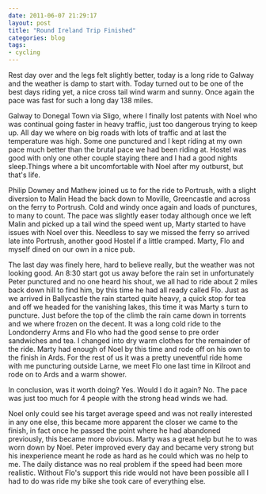 ```yaml
---
date: 2011-06-07 21:29:17
layout: post
title: "Round Ireland Trip Finished"
categories: blog 
tags:
- cycling
---
```


Rest day over and the legs felt slightly better, today is a long ride to Galway and the weather is damp to start with. Today turned out to be one of the best days riding yet, a nice cross tail wind warm and sunny. Once again the pace was fast for such a long day 138 miles.

Galway to Donegal Town via Sligo, where I finally lost patents with Noel who was continual going faster in heavy traffic, just too dangerous trying to keep up. All day we where on big roads with lots of traffic and at last the temperature was high. Some one punctured and I kept riding at my own pace much better than the brutal pace we had been riding at. Hostel was good with only one other couple staying there and I had a good nights sleep.Things where a bit uncomfortable with Noel after my outburst, but that's life.

Philip Downey and Mathew joined us to for the ride to Portrush, with a slight diversion to Malin Head the back down to Moville, Greencastle and across on the ferry to Portrush. Cold and windy once again and loads of punctures, to many to count. The pace was slightly easer today although once we left Malin and picked up a tail wind the speed went up, Marty started to have issues with Noel over this. Needless to say we missed the ferry so arrived late into Portrush, another good Hostel if a little cramped. Marty, Flo and myself dined on our own in a nice pub.

The last day was finely here, hard to believe really, but the weather was not looking good. An 8:30 start got us away before the rain set in unfortunately Peter punctured and no one heard his shout, we all had to ride about 2 miles back down hill to find him, by this time he had all ready called Flo. Just as we arrived in Ballycastle the rain started quite heavy, a quick stop for tea and off we headed for the vanishing lakes, this time it was Marty s turn to puncture. Just before the top of the climb the rain came down in torrents and we where frozen on the decent. It was a long cold ride to the Londonderry Arms and Flo who had the good sense to pre order sandwiches and tea. I changed into dry warm clothes for the remainder of the ride. Marty had enough of Noel by this time and rode off on his own to the finish in Ards. For the rest of us it was a pretty uneventful ride home with me puncturing outside Larne, we meet Flo one last time in Kilroot and rode on to Ards and a warm shower.

In conclusion, was it worth doing? Yes. Would I do it again? No. The pace was just too much for 4 people with the strong head winds we had.

Noel only could see his target average speed and was not really interested in any one else, this became more apparent the closer we came to the finish, in fact once he passed the point where he had abandoned previously, this became more obvious. Marty was a great help but he to was worn down by Noel. Peter improved every day and became very strong but his inexperience meant he rode as hard as he could which was no help to me. The daily distance was no real problem if the speed had been more realistic. Without Flo's support this ride would not have been possible all I had to do was ride my bike she took care of everything else.
